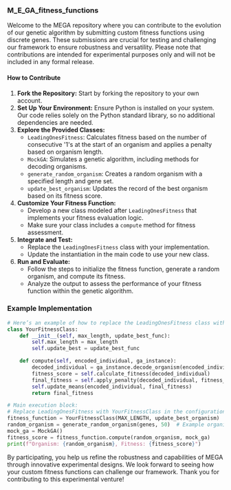 ### M_E_GA_fitness_functions

Welcome to the MEGA repository where you can contribute to the evolution of our genetic algorithm by submitting custom fitness functions using discrete genes. These submissions are crucial for testing and challenging our framework to ensure robustness and versatility. Please note that contributions are intended for experimental purposes only and will not be included in any formal release.

#### How to Contribute
1. **Fork the Repository:** Start by forking the repository to your own account.
2. **Set Up Your Environment:** Ensure Python is installed on your system. Our code relies solely on the Python standard library, so no additional dependencies are needed.
3. **Explore the Provided Classes:**
   - `LeadingOnesFitness`: Calculates fitness based on the number of consecutive '1's at the start of an organism and applies a penalty based on organism length.
   - `MockGA`: Simulates a genetic algorithm, including methods for decoding organisms.
   - `generate_random_organism`: Creates a random organism with a specified length and gene set.
   - `update_best_organism`: Updates the record of the best organism based on its fitness score.
4. **Customize Your Fitness Function:**
   - Develop a new class modeled after `LeadingOnesFitness` that implements your fitness evaluation logic.
   - Make sure your class includes a `compute` method for fitness assessment.
5. **Integrate and Test:**
   - Replace the `LeadingOnesFitness` class with your implementation.
   - Update the instantiation in the main code to use your new class.
6. **Run and Evaluate:**
   - Follow the steps to initialize the fitness function, generate a random organism, and compute its fitness.
   - Analyze the output to assess the performance of your fitness function within the genetic algorithm.

### Example Implementation

```python
# Here’s an example of how to replace the LeadingOnesFitness class with your implementation:
class YourFitnessClass:
    def __init__(self, max_length, update_best_func):
        self.max_length = max_length
        self.update_best = update_best_func

    def compute(self, encoded_individual, ga_instance):
        decoded_individual = ga_instance.decode_organism(encoded_individual)
        fitness_score = self.calculate_fitness(decoded_individual)
        final_fitness = self.apply_penalty(decoded_individual, fitness_score)
        self.update_means(encoded_individual, final_fitness)
        return final_fitness

# Main execution block:
# Replace LeadingOnesFitness with YourFitnessClass in the configuration
fitness_function = YourFitnessClass(MAX_LENGTH, update_best_organism)
random_organism = generate_random_organism(genes, 50)  # Example organism length
mock_ga = MockGA()
fitness_score = fitness_function.compute(random_organism, mock_ga)
print(f"Organism: {random_organism}, Fitness: {fitness_score}")
```

By participating, you help us refine the robustness and capabilities of MEGA through innovative experimental designs. We look forward to seeing how your custom fitness functions can challenge our framework. Thank you for contributing to this experimental venture!
